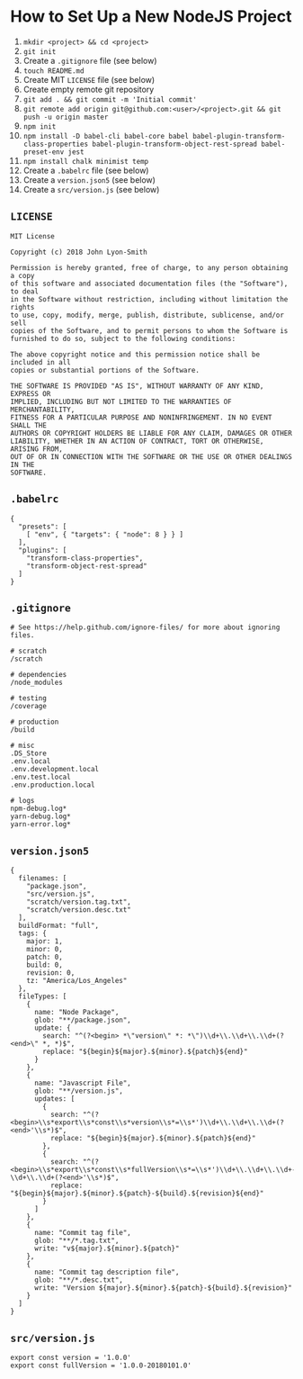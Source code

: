 # How to Set Up a New NodeJS Project

1. `mkdir <project> && cd <project>`
1. `git init`
1. Create a `.gitignore` file (see below)
1. `touch README.md`
1. Create MIT `LICENSE` file (see below)
1. Create empty remote git repository
1. `git add . && git commit -m 'Initial commit'`
1. `git remote add origin git@github.com:<user>/<project>.git && git push -u origin master`
1. `npm init`
1. `npm install -D babel-cli babel-core babel babel-plugin-transform-class-properties babel-plugin-transform-object-rest-spread babel-preset-env jest`
1. `npm install chalk minimist temp`
1. Create a `.babelrc` file (see below)
1. Create a `version.json5` (see below)
1. Create a `src/version.js` (see below)

## `LICENSE`

```
MIT License

Copyright (c) 2018 John Lyon-Smith

Permission is hereby granted, free of charge, to any person obtaining a copy
of this software and associated documentation files (the "Software"), to deal
in the Software without restriction, including without limitation the rights
to use, copy, modify, merge, publish, distribute, sublicense, and/or sell
copies of the Software, and to permit persons to whom the Software is
furnished to do so, subject to the following conditions:

The above copyright notice and this permission notice shall be included in all
copies or substantial portions of the Software.

THE SOFTWARE IS PROVIDED "AS IS", WITHOUT WARRANTY OF ANY KIND, EXPRESS OR
IMPLIED, INCLUDING BUT NOT LIMITED TO THE WARRANTIES OF MERCHANTABILITY,
FITNESS FOR A PARTICULAR PURPOSE AND NONINFRINGEMENT. IN NO EVENT SHALL THE
AUTHORS OR COPYRIGHT HOLDERS BE LIABLE FOR ANY CLAIM, DAMAGES OR OTHER
LIABILITY, WHETHER IN AN ACTION OF CONTRACT, TORT OR OTHERWISE, ARISING FROM,
OUT OF OR IN CONNECTION WITH THE SOFTWARE OR THE USE OR OTHER DEALINGS IN THE
SOFTWARE.
```

## `.babelrc`

```
{
  "presets": [
    [ "env", { "targets": { "node": 8 } } ]
  ],
  "plugins": [
    "transform-class-properties",
    "transform-object-rest-spread"
  ]
}
```

## `.gitignore`

```
# See https://help.github.com/ignore-files/ for more about ignoring files.

# scratch
/scratch

# dependencies
/node_modules

# testing
/coverage

# production
/build

# misc
.DS_Store
.env.local
.env.development.local
.env.test.local
.env.production.local

# logs
npm-debug.log*
yarn-debug.log*
yarn-error.log*
```

## `version.json5`

```
{
  filenames: [
    "package.json",
    "src/version.js",
    "scratch/version.tag.txt",
    "scratch/version.desc.txt"
  ],
  buildFormat: "full",
  tags: {
    major: 1,
    minor: 0,
    patch: 0,
    build: 0,
    revision: 0,
    tz: "America/Los_Angeles"
  },
  fileTypes: [
    {
      name: "Node Package",
      glob: "**/package.json",
      update: {
        search: "^(?<begin> *\"version\" *: *\")\\d+\\.\\d+\\.\\d+(?<end>\" *, *)$",
        replace: "${begin}${major}.${minor}.${patch}${end}"
      }
    },
    {
      name: "Javascript File",
      glob: "**/version.js",
      updates: [
        {
          search: "^(?<begin>\\s*export\\s*const\\s*version\\s*=\\s*')\\d+\\.\\d+\\.\\d+(?<end>'\\s*)$",
          replace: "${begin}${major}.${minor}.${patch}${end}"
        },
        {
          search: "^(?<begin>\\s*export\\s*const\\s*fullVersion\\s*=\\s*')\\d+\\.\\d+\\.\\d+-\\d+\\.\\d+(?<end>'\\s*)$",
          replace: "${begin}${major}.${minor}.${patch}-${build}.${revision}${end}"
        }
      ]
    },
    {
      name: "Commit tag file",
      glob: "**/*.tag.txt",
      write: "v${major}.${minor}.${patch}"
    },
    {
      name: "Commit tag description file",
      glob: "**/*.desc.txt",
      write: "Version ${major}.${minor}.${patch}-${build}.${revision}"
    }
  ]
}
```

## `src/version.js`

```
export const version = '1.0.0'
export const fullVersion = '1.0.0-20180101.0'
```
